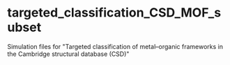 # targeted_classification_CSD_MOF_subset
Simulation files for "Targeted classification of metal–organic frameworks in the Cambridge structural database (CSD)"
